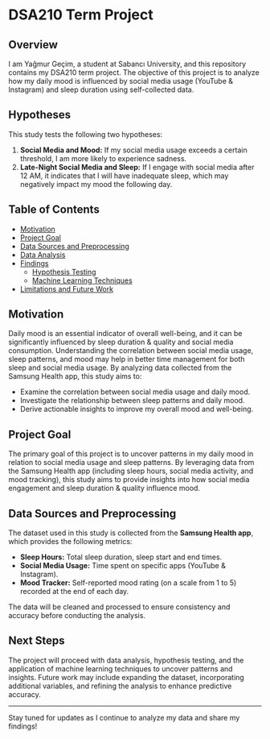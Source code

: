 # DSA210 Term Project

## Overview
I am Yağmur Geçim, a student at Sabancı University, and this repository contains my DSA210 term project. The objective of this project is to analyze how my daily mood is influenced by social media usage (YouTube & Instagram) and sleep duration using self-collected data.

## Hypotheses
This study tests the following two hypotheses:

1. **Social Media and Mood:** If my social media usage exceeds a certain threshold, I am more likely to experience sadness.
2. **Late-Night Social Media and Sleep:** If I engage with social media after 12 AM, it indicates that I will have inadequate sleep, which may negatively impact my mood the following day.

## Table of Contents
- [Motivation](#motivation)
- [Project Goal](#project-goal)
- [Data Sources and Preprocessing](#data-sources-and-preprocessing)
- [Data Analysis](#data-analysis)
- [Findings](#findings)
  - [Hypothesis Testing](#hypothesis-testing)
  - [Machine Learning Techniques](#machine-learning-techniques)
- [Limitations and Future Work](#limitations-and-future-work)

## Motivation
Daily mood is an essential indicator of overall well-being, and it can be significantly influenced by sleep duration & quality and social media consumption. Understanding the correlation between social media usage, sleep patterns, and mood may help in better time management for both sleep and social media usage. By analyzing data collected from the Samsung Health app, this study aims to:

- Examine the correlation between social media usage and daily mood.
- Investigate the relationship between sleep patterns and daily mood.
- Derive actionable insights to improve my overall mood and well-being.

## Project Goal
The primary goal of this project is to uncover patterns in my daily mood in relation to social media usage and sleep patterns. By leveraging data from the Samsung Health app (including sleep hours, social media activity, and mood tracking), this study aims to provide insights into how social media engagement and sleep duration & quality influence mood.

## Data Sources and Preprocessing
The dataset used in this study is collected from the **Samsung Health app**, which provides the following metrics:

- **Sleep Hours:** Total sleep duration, sleep start and end times.
- **Social Media Usage:** Time spent on specific apps (YouTube & Instagram).
- **Mood Tracker:** Self-reported mood rating (on a scale from 1 to 5) recorded at the end of each day.

The data will be cleaned and processed to ensure consistency and accuracy before conducting the analysis.

## Next Steps
The project will proceed with data analysis, hypothesis testing, and the application of machine learning techniques to uncover patterns and insights. Future work may include expanding the dataset, incorporating additional variables, and refining the analysis to enhance predictive accuracy.

---
Stay tuned for updates as I continue to analyze my data and share my findings!

